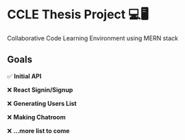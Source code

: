 # CCLE Thesis Project 💻🖥

Collaborative Code Learning Environment using MERN stack

## Goals

✅ **Initial API**

❌ **React Signin/Signup**

❌ **Generating Users List**

❌ **Making Chatroom**

❌ **...more list to come**

